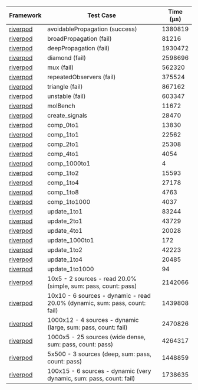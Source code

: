 | Framework | Test Case | Time (μs) |
| --- | --- | --- |
| [riverpod](https://github.com/rrousselGit/riverpod) | avoidablePropagation (success) | 1380819 |
| [riverpod](https://github.com/rrousselGit/riverpod) | broadPropagation (fail) | 81216 |
| [riverpod](https://github.com/rrousselGit/riverpod) | deepPropagation (fail) | 1930472 |
| [riverpod](https://github.com/rrousselGit/riverpod) | diamond (fail) | 2598696 |
| [riverpod](https://github.com/rrousselGit/riverpod) | mux (fail) | 562320 |
| [riverpod](https://github.com/rrousselGit/riverpod) | repeatedObservers (fail) | 375524 |
| [riverpod](https://github.com/rrousselGit/riverpod) | triangle (fail) | 867162 |
| [riverpod](https://github.com/rrousselGit/riverpod) | unstable (fail) | 603347 |
| [riverpod](https://github.com/rrousselGit/riverpod) | molBench | 11672 |
| [riverpod](https://github.com/rrousselGit/riverpod) | create_signals | 28470 |
| [riverpod](https://github.com/rrousselGit/riverpod) | comp_0to1 | 13830 |
| [riverpod](https://github.com/rrousselGit/riverpod) | comp_1to1 | 22562 |
| [riverpod](https://github.com/rrousselGit/riverpod) | comp_2to1 | 25308 |
| [riverpod](https://github.com/rrousselGit/riverpod) | comp_4to1 | 4054 |
| [riverpod](https://github.com/rrousselGit/riverpod) | comp_1000to1 | 4 |
| [riverpod](https://github.com/rrousselGit/riverpod) | comp_1to2 | 15593 |
| [riverpod](https://github.com/rrousselGit/riverpod) | comp_1to4 | 27178 |
| [riverpod](https://github.com/rrousselGit/riverpod) | comp_1to8 | 4763 |
| [riverpod](https://github.com/rrousselGit/riverpod) | comp_1to1000 | 4037 |
| [riverpod](https://github.com/rrousselGit/riverpod) | update_1to1 | 83244 |
| [riverpod](https://github.com/rrousselGit/riverpod) | update_2to1 | 43729 |
| [riverpod](https://github.com/rrousselGit/riverpod) | update_4to1 | 20028 |
| [riverpod](https://github.com/rrousselGit/riverpod) | update_1000to1 | 172 |
| [riverpod](https://github.com/rrousselGit/riverpod) | update_1to2 | 42223 |
| [riverpod](https://github.com/rrousselGit/riverpod) | update_1to4 | 20485 |
| [riverpod](https://github.com/rrousselGit/riverpod) | update_1to1000 | 94 |
| [riverpod](https://github.com/rrousselGit/riverpod) | 10x5 - 2 sources - read 20.0% (simple, sum: pass, count: pass) | 2142066 |
| [riverpod](https://github.com/rrousselGit/riverpod) | 10x10 - 6 sources - dynamic - read 20.0% (dynamic, sum: pass, count: fail) | 1439808 |
| [riverpod](https://github.com/rrousselGit/riverpod) | 1000x12 - 4 sources - dynamic (large, sum: pass, count: fail) | 2470826 |
| [riverpod](https://github.com/rrousselGit/riverpod) | 1000x5 - 25 sources (wide dense, sum: pass, count: pass) | 4264317 |
| [riverpod](https://github.com/rrousselGit/riverpod) | 5x500 - 3 sources (deep, sum: pass, count: pass) | 1448859 |
| [riverpod](https://github.com/rrousselGit/riverpod) | 100x15 - 6 sources - dynamic (very dynamic, sum: pass, count: fail) | 1738635 |
